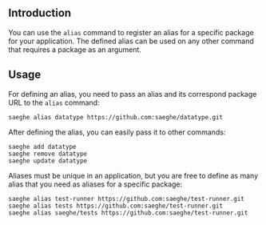 ## Introduction

You can use the `alias` command to register an alias for a specific package for your application.
The defined alias can be used on any other command that requires a package as an argument.

## Usage

For defining an alias, you need to pass an alias and its correspond package URL to the `alias` command:

```shell
saeghe alias datatype https://github.com:saeghe/datatype.git
```

After defining the alias, you can easily pass it to other commands:

```shell
saeghe add datatype
saeghe remove datatype
saeghe update datatype
```

Aliases must be unique in an application, but you are free to define as many alias that you need as aliases for a specific package:

```shell
saeghe alias test-runner https://github.com:saeghe/test-runner.git
saeghe alias tests https://github.com:saeghe/test-runner.git
saeghe alias saeghe/tests https://github.com:saeghe/test-runner.git
```
